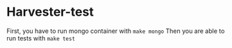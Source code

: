# Harvester-test

First, you have to run mongo container with `make mongo`
Then you are able to run tests with `make test`
